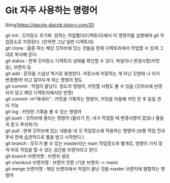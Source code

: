 # Git 자주 사용하는 명령어
[blog]https://dazzle-dazzle.tistory.com/20

git init : 깃저장소 초기화. 원하는 작업폴더(디렉토리)에서 이 명령어를 실행해야 git 작업장소로 지정된다. (안하면 그냥 일반 디렉토리)<br>
git clone : 클론 하는 해당 깃허브에 있는 것들을 현재 디렉토리에서 작업할 수 있게 그대로 복사해 온다.<br>
git status : 현재 깃저장소 디렉토리 상태를 확인할 수 있다. 파일이나 변경사항(커밋 등), 브랜치 등<br>
git add : 흔히들 스냅샷 찍기로 표현한다. 저장소에 저장하는 게 아닌 깃한테 나 이거 변경했어! 라고 알아두게 하는 명령어 정도<br>
git commit : 작업이 끝났다. 정도의 명령어, 커밋할 사항도 볼 수 있음 (깃허브에 반영되지 않고 해당 디렉토리에서만 반영)<br>
git commit -m"메세지" : 커밋을 기록하는 명령어, 커밋을 이용해 커밋 전 후 등등 관리 가능<br>
git log : 커밋한 기록을 볼 수 있는 명령어<br>
git push : 깃허브에 올리는 명령어 (올리기 전, 내가 작업할 때 변경사항이 없었나 풀을 꼭 받고 푸쉬하기)<br>
git pull : 현재 깃허브에 있는 내용을 내 깃 작업장소에 적용하는 명령어 (보통 작업 전과 푸쉬 전에 습관적으로 풀을 받고 시작한다.)<br>
git branch : 모두가 볼 수 있는 master라는 main 작업장소와 별개로, 영향이 가지 않게 따로 작업을 할 수 있는 공간을 브랜치라고 한다.<br>
git branch 브랜치명 : 브랜치 생성<br>
git checkout 브랜치명 : 브랜치 전환 (기본 브랜치 -> main)<br>
git merge 브랜치명 : 해당 브랜치에서 작업이 끝난 것을 master 브랜치에 병합하는 명령어  <br>
